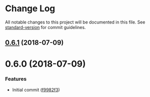 # Change Log

All notable changes to this project will be documented in this file. See [standard-version](https://github.com/conventional-changelog/standard-version) for commit guidelines.

<a name="0.6.1"></a>
## [0.6.1](https://github.com/israelroldan/chrome-profile-list/compare/v0.6.0...v0.6.1) (2018-07-09)



<a name="0.6.0"></a>
# 0.6.0 (2018-07-09)


### Features

* Initial commit ([f9982f3](https://github.com/israelroldan/chrome-profile-list/commit/f9982f3))
